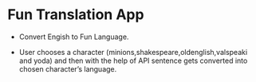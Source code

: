 # Fun Translation App
* Convert Engish to Fun Language.

*	User chooses a character (minions,shakespeare,oldenglish,valspeaki and yoda) and then with the help of 
API sentence gets converted into chosen character’s language.
